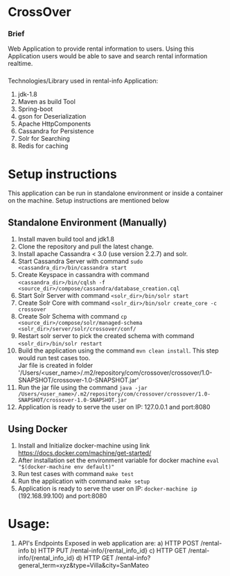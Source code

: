# CrossOver

### Brief
Web Application to provide rental information to users. Using this Application
users would be able to save and search rental information realtime.

###
Technologies/Library used in rental-info Application:<br/>
1) jdk-1.8 </br>
2) Maven as build Tool </br>
3) Spring-boot </br>
4) gson for Deserialization </br>
5) Apache HttpComponents </br>
6) Cassandra for Persistence
7) Solr for Searching
8) Redis for caching

# Setup instructions
This application can be run in standalone environment or inside a container on the machine.
Setup instructions are mentioned below

## Standalone Environment (Manually)
1) Install maven build tool and jdk1.8 </br>
2) Clone the repository and pull the latest change. </br>
3) Install apache Cassandra < 3.0 (use version 2.2.7) and solr. </br>
4) Start Cassandra Server with command `sudo <cassandra_dir>/bin/cassandra start`  </br>
5) Create Keyspace in cassandra with command `<cassandra_dir>/bin/cqlsh -f <source_dir>/compose/cassandra/database_creation.cql` </br>
6) Start Solr Server with command `<solr_dir>/bin/solr start`  </br>
7) Create Solr Core with command  `<solr_dir>/bin/solr create_core -c crossover` </br>
8) Create Solr Schema with command `cp <source_dir>/compose/solr/managed-schema <solr_dir>/server/solr/crossover/conf/`  </br>
9) Restart solr server to pick the created schema with command `<solr_dir>/bin/solr restart`  </br>
10) Build the application using the command `mvn clean install`. This step would run test cases too.</br>
  Jar file is created in folder '/Users/<user_name>/.m2/repository/com/crossover/crossover/1.0-SNAPSHOT/crossover-1.0-SNAPSHOT.jar' </br>
11) Run the jar file using the command `java -jar /Users/<user_name>/.m2/repository/com/crossover/crossover/1.0-SNAPSHOT/crossover-1.0-SNAPSHOT.jar` </br>
12) Application is ready to serve the user on IP: 127.0.0.1 and port:8080

## Using Docker
1) Install and Initialize docker-machine using link https://docs.docker.com/machine/get-started/ </br>
2) After installation set the environment variable for docker machine `eval "$(docker-machine env default)"`
3) Run test cases with command `make test`
4) Run the application with command `make setup`
5) Application is ready to serve the user on IP: `docker-machine ip` (192.168.99.100) and port:8080


# Usage:
1) API's Endpoints Exposed in web application are:
   a) HTTP POST /rental-info
   b) HTTP PUT  /rental-info/{rental_info_id}
   c) HTTP GET  /rental-info/{rental_info_id}
   d) HTTP GET  /rental-info?general_term=xyz&type=Villa&city=SanMateo
